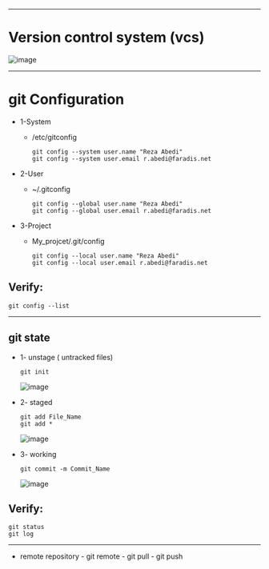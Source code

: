 
------------------------------------------------------------------------------------
# Version control system (vcs) 
![image](https://github.com/rezaabedi1365/Devops/assets/117336743/6455c93f-d8e1-4d94-8acc-d172af790592)

-----------------------------------------------------------------

# git Configuration 

* 1-System 
  - /etc/gitconfig 
    ```
    git config --system user.name "Reza Abedi"
    git config --system user.email r.abedi@faradis.net
    ```
        
* 2-User 
  - ~/.gitconfig 
    ```
    git config --global user.name "Reza Abedi"
    git config --global user.email r.abedi@faradis.net
    ```
* 3-Project
  - My_projcet/.git/config
    ```
    git config --local user.name "Reza Abedi"
    git config --local user.email r.abedi@faradis.net
    ```
## Verify:
```
git config --list
```

---------------------------------------------------------------------
## git state

* 1- unstage ( untracked files)
    ```
    git init
    ```
    ![image](https://github.com/rezaabedi1365/Devops/assets/117336743/3c2ab70e-8a9e-4425-9d91-755f8dc5196b)

* 2- staged 
    ```
    git add File_Name
    git add *
    ```
    ![image](https://github.com/rezaabedi1365/Devops/assets/117336743/8ac3ffac-cf53-492a-a531-7dfb57fda439)


* 3- working
    ```
    git commit -m Commit_Name
    ```
    ![image](https://github.com/rezaabedi1365/Devops/assets/117336743/c4e51818-d42d-4a69-84a7-85faeec49892)


## Verify:
```
git status
git log
```
  
----------------------------------------



* remote repository
      - git remote 
      - git pull 
      - git push 

 
